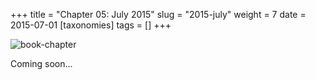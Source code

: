 +++
title = "Chapter 05: July 2015"
slug = "2015-july"
weight = 7
date = 2015-07-01
[taxonomies]
tags = []
+++

![book-chapter](/images/books/oeur/05.jpg)

Coming soon...